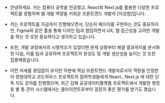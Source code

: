 
- 안녕하세요. 저는 컴퓨터 공학을 전공했고, React와 Next.js를 활용한 다양한 프로젝트를 경험하며 웹 개발 역량을 키워온 프론트엔드 개발자 [이상범]입니다.

- 저는 프로젝트를 지금까지 진행해오면서, 단순히 페이지를 구현하는 것도 중요하지만, Figma와 같은 툴을 통해 디자인 팀과 협업하면서 UX, 웹 접근성을 고려한 개발을 하는 것 또한 중요하다고 생각하고 있습니다.

- 또한, 개발 과정에서의 시행착오가 있었다면 문제 상황부터 해결 결과까지를 문서화한 다음, 이를 팀과 공유하며 프로젝트의 완성도 및 개발 생산성을 높이는 것 또한 집중해왔습니다.

- 이런 자세를 끊임없이 유지한 덕분에 핵심 프론트엔드 개발자로서의 역량을 인정받아 창원대학교 코드하우스 프로젝트의 참여학생들에게 React., Next.js 에 대한 단독 지도 강의를 진행했으며, 최근 김해 공공데이터플랫폼 프로젝트에서 개발한 행정동 별 통 관리 시스템에서는 클라이언트로부터 굉장히 좋은 평가를 받기도 했습니다.